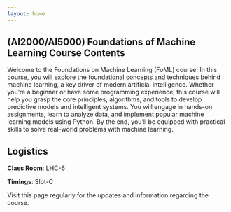 ```yaml
---
layout: home
---
```

## (AI2000/AI5000) Foundations of Machine Learning Course Contents

Welcome to the Foundations on Machine Learning (FoML) course! In this course, you will explore the foundational concepts and techniques behind machine learning, a key driver of modern artificial intelligence. Whether you’re a beginner or have some programming experience, this course will help you grasp the core principles, algorithms, and tools to develop predictive models and intelligent systems. You will engage in hands-on assignments, learn to analyze data, and implement popular machine learning models using Python. By the end, you’ll be equipped with practical skills to solve real-world problems with machine learning.

## Logistics

**Class Room**: LHC-6

**Timings**: Slot-C 

Visit this page regularly for the updates and information regarding the course.<br>
